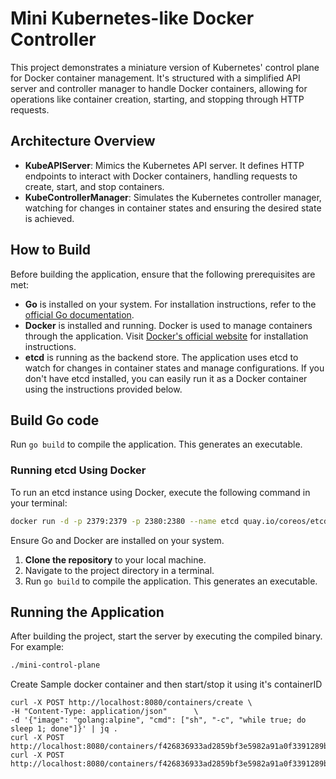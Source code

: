 # Mini Kubernetes-like Docker Controller

This project demonstrates a miniature version of Kubernetes' control plane for Docker container management. It's
structured with a simplified API server and controller manager to handle Docker containers, allowing for operations like
container creation, starting, and stopping through HTTP requests.

## Architecture Overview

- **KubeAPIServer**: Mimics the Kubernetes API server. It defines HTTP endpoints to interact with Docker containers,
  handling requests to create, start, and stop containers.
- **KubeControllerManager**: Simulates the Kubernetes controller manager, watching for changes in container states and
  ensuring the desired state is achieved.

## How to Build

Before building the application, ensure that the following prerequisites are met:

- **Go** is installed on your system. For installation instructions, refer to
  the [official Go documentation](https://golang.org/doc/install).
- **Docker** is installed and running. Docker is used to manage containers through the application.
  Visit [Docker's official website](https://docs.docker.com/get-docker/) for installation instructions.
- **etcd** is running as the backend store. The application uses etcd to watch for changes in container states and
  manage configurations. If you don't have etcd installed, you can easily run it as a Docker container using the
  instructions provided below.


## Build Go code
Run `go build` to compile the application. This generates an executable.


### Running etcd Using Docker

To run an etcd instance using Docker, execute the following command in your terminal:

```bash
docker run -d -p 2379:2379 -p 2380:2380 --name etcd quay.io/coreos/etcd:latest /usr/local/bin/etcd --advertise-client-urls http://0.0.0.0:2379 --listen-client-urls http://0.0.0.0:2379
```

Ensure Go and Docker are installed on your system.

1. **Clone the repository** to your local machine.
2. Navigate to the project directory in a terminal.
3. Run `go build` to compile the application. This generates an executable.

## Running the Application

After building the project, start the server by executing the compiled binary. For example:

```bash
./mini-control-plane
```

Create Sample docker container and then start/stop it using it's containerID

```shell
curl -X POST http://localhost:8080/containers/create \
-H "Content-Type: application/json"      \
-d '{"image": "golang:alpine", "cmd": ["sh", "-c", "while true; do sleep 1; done"]}' | jq .
curl -X POST http://localhost:8080/containers/f426836933ad2859bf3e5982a91a0f3391289b23746ac03c2439da218cc2a60d/star
curl -X POST http://localhost:8080/containers/f426836933ad2859bf3e5982a91a0f3391289b23746ac03c2439da218cc2a60d/stop
```

